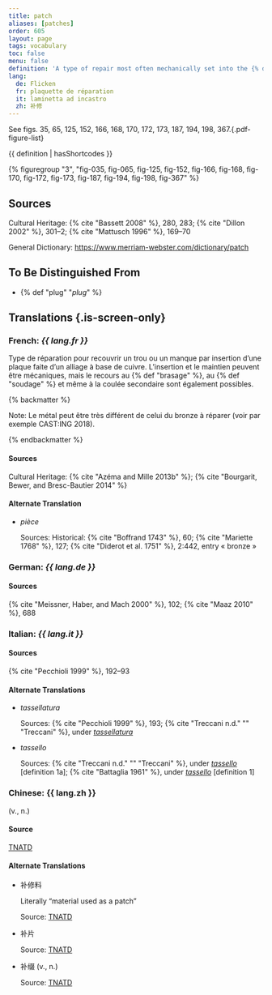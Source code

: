 ```yaml
---
title: patch
aliases: [patches]
order: 605
layout: page
tags: vocabulary
toc: false
menu: false
definition: 'A type of repair most often mechanically set into the {% def "bronze" %} surface, but which may also be soldered, welded, or {% def "cast (v.)" "cast" %} into place (see [I.4](/vol-1/4/)). Patches are most often made of cut-out pieces of copper alloy that are the same as that of the cast metal, but they may be of a different alloy or metal (e.g., lead).'
lang:
  de: Flicken
  fr: plaquette de réparation
  it: laminetta ad incastro
  zh: 补修
---
```


See figs. 35, 65, 125, 152, 166, 168, 170, 172, 173, 187, 194, 198, 367.{.pdf-figure-list}

{{ definition | hasShortcodes }}

{% figuregroup "3", "fig-035, fig-065, fig-125, fig-152, fig-166, fig-168, fig-170, fig-172, fig-173, fig-187, fig-194, fig-198, fig-367" %}

## Sources

Cultural Heritage: {% cite "Bassett 2008" %}, 280, 283; {% cite "Dillon 2002" %}, 301–2; {% cite "Mattusch 1996" %}, 169–70

General Dictionary: <https://www.merriam-webster.com/dictionary/patch>

## To Be Distinguished From

- {% def "plug" "*plug*" %}

## Translations {.is-screen-only}

<div class="accordion">

### **French**: *{{ lang.fr }}*

Type de réparation pour recouvrir un trou ou un manque par insertion d’une plaque faite d’un alliage à base de cuivre. L’insertion et le maintien peuvent être mécaniques, mais le recours au {% def "brasage" %}, au {% def "soudage" %} et même à la coulée secondaire sont également possibles.

{% backmatter %}

Note: Le métal peut être très différent de celui du bronze à réparer (voir par exemple CAST:ING 2018).

{% endbackmatter %}

#### Sources

Cultural Heritage: {% cite "Azéma and Mille 2013b" %}; {% cite "Bourgarit, Bewer, and Bresc-Bautier 2014" %}

#### Alternate Translation

- *pièce*

    Sources: Historical: {% cite "Boffrand 1743" %}, 60; {% cite "Mariette 1768" %}, 127; {% cite "Diderot et al. 1751" %}, 2:442, entry « bronze »

### **German**: *{{ lang.de }}*

#### Sources

{% cite "Meissner, Haber, and Mach 2000" %}, 102; {% cite "Maaz 2010" %}, 688

### **Italian**: *{{ lang.it }}*

#### Sources

{% cite "Pecchioli 1999" %}, 192–93

#### Alternate Translations

- *tassellatura*

    Sources: {% cite "Pecchioli 1999" %}, 193; {% cite "Treccani n.d." "" "Treccani" %}, under [*tassellatura*](https://www.treccani.it/vocabolario/tassellatura/)

- *tassello*

    Sources: {% cite "Treccani n.d." "" "Treccani" %}, under [*tassello*](https://www.treccani.it/vocabolario/tassello1/) [definition 1a]; {% cite "Battaglia 1961" %}, under [*tassello*](http://www.gdli.it/pdf_viewer/Scripts/pdf.js/web/viewer.asp?file=/PDF/GDLI20/GDLI_20_ocr_765.pdf&parola=tassello) [definition 1]

### **Chinese**: <span lang="zh">{{ lang.zh }}</span>

(v., n.)

#### Source

[TNATD](https://terms.naer.edu.tw/detail/625599/?index=1)

#### Alternate Translations

- <span lang="zh">补修料</span>

    Literally “material used as a patch”

    Source: [TNATD](https://terms.naer.edu.tw/detail/625599/?index=1)

- <span lang="zh">补片</span>

    Source: [TNATD](https://terms.naer.edu.tw/detail/643120/)

- <span lang="zh">补缀</span> (v., n.)

    Source: [TNATD](https://terms.naer.edu.tw/detail/625599/?index=1)

</div>
